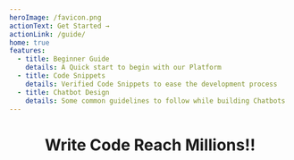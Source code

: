 ```yaml
---
heroImage: /favicon.png
actionText: Get Started →
actionLink: /guide/
home: true
features:
  - title: Beginner Guide
    details: A Quick start to begin with our Platform
  - title: Code Snippets
    details: Verified Code Snippets to ease the development process
  - title: Chatbot Design
    details: Some common guidelines to follow while building Chatbots
---
```


<h1 style="text-align:center">Write Code Reach Millions!!</h1>
